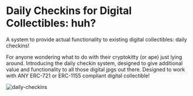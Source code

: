 # Daily Checkins for Digital Collectibles: huh?
A system to provide actual functionality to existing digital collectibles: daily checkins!

For anyone wondering what to do with their cryptokitty (or ape) just lying around. Introducing the daily checkin system, designed to give additional value and functionality to all those digital jpgs out there. Designed to work with ANY ERC-721 or ERC-1155 compliant digital collectible!

![daily-checkins](https://user-images.githubusercontent.com/987237/204680892-a00cd40c-19a9-40ac-8f27-17d684a1f5a2.png)
